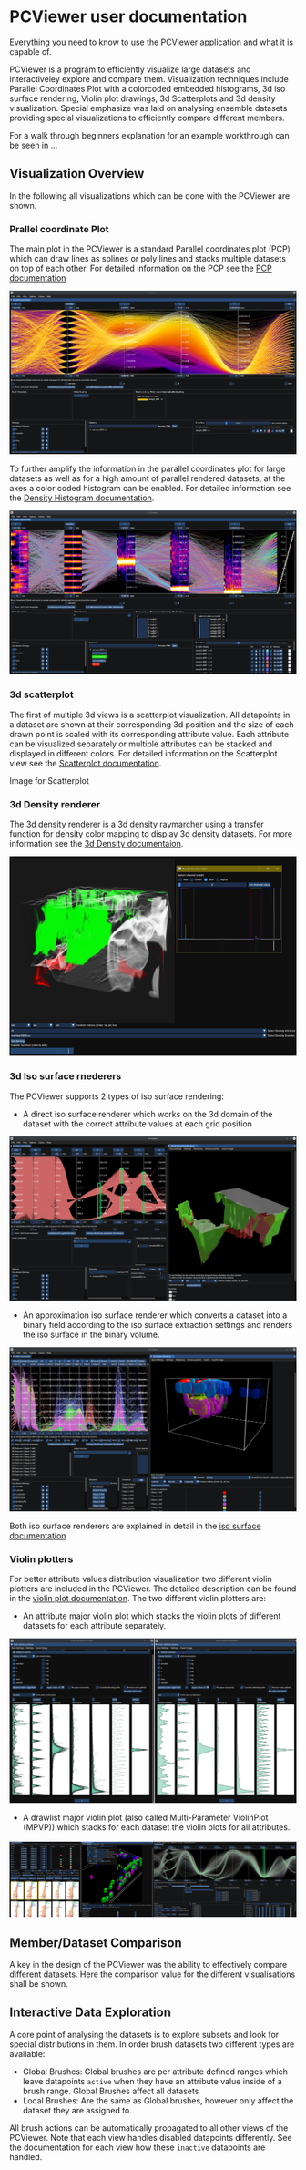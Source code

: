 # PCViewer user documentation

Everything you need to know to use the PCViewer application and what it is capable of.

PCViewer is a program to efficiently visualize large datasets and interactiveley explore and compare them. Visualization techniques include Parallel Coordinates Plot with a colorcoded embedded histograms, 3d iso surface rendering, Violin plot drawings, 3d Scatterplots and 3d density visualization. Special emphasize was laid on analysing ensemble datasets providing special visualizations to efficiently compare different members.

For a walk through beginners explanation for an example workthrough can be seen in ...

## Visualization Overview
In the following all visualizations which can be done with the PCViewer are shown.
### Prallel coordinate Plot
The main plot in the PCViewer is a standard Parallel coordinates plot (PCP) which can draw lines as splines or poly lines and stacks multiple datasets on top of each other. For detailed information on the PCP see the [PCP documentation](pcp.md)

![pcp_priority](images/pcp_priority.png)

To further amplify the information in the parallel coordinates plot for large datasets as well as for a high amount of parallel rendered datasets, at the axes a color coded histogram can be enabled. For detailed information see the [Density Histogram documentation](pcp.md#histogram).

![pcp_density](images/pcp_wideHistogram.png)

### 3d scatterplot
The first of multiple 3d views is a scatterplot visualization. All datapoints in a dataset are shown at their corresponding 3d position and the size of each drawn point is scaled with its corresponding attribute value. Each attribute can be visualized separately or multiple attributes can be stacked and displayed in different colors. For detailed information on the Scatterplot view see the [Scatterplot documentation](scatterplot.md).

Image for Scatterplot

### 3d Density renderer
The 3d density renderer is a 3d density raymarcher using a transfer function for density color mapping to display 3d density datasets. For more information see the [3d Density documentaion](density.md).

![density_transfer](images/density_transfer.png)

### 3d Iso surface rnederers
The PCViewer supports 2 types of iso surface rendering:
* A direct iso surface renderer which works on the 3d domain of the dataset with the correct attribute values at each grid position

![pcp_direct_iso](images/pcp_direct_iso.png)

* An approximation iso surface renderer which converts a dataset into a binary field according to the iso surface extraction settings and renders the iso surface in the binary volume.

![pcp_brush_iso](images/pcp_brush_iso.png)

Both iso surface renderers are explained in detail in the [iso surface documentation](ios.md)

### Violin plotters
For better attribute values distribution visualization two different violin plotters are included in the PCViewer. The detailed description can be found in the [violin plot documentation](violin.md).
The two different violin plotters are:
* An attribute major violin plot which stacks the violin plots of different datasets for each attribute separately.

![violin attribute major](images/violin_att_stacked_summed.png)

* A drawlist major violin plot (also called Multi-Parameter ViolinPlot (MPVP)) which stacks for each dataset the violin plots for all attributes.

![voilin drawlist major](images/violin_drawlist.png)


## Member/Dataset Comparison
A key in the design of the PCViewer was the ability to effectively compare different datasets. Here the comparison value for the different visualisations shall be shown.


## Interactive Data Exploration
A core point of analysing the datasets is to explore subsets and look for special distributions in them. In order brush datasets two different types are available:
* Global Brushes: Global brushes are per attribute defined ranges which leave datapoints `active` when they have an attribute value inside of a brush range. Global Brushes affect all datasets
* Local Brushes: Are the same as Global brushes, however only affect the dataset they are assigned to.

All brush actions can be automatically propagated to all other views of the PCViewer. Note that each view handles disabled datapoints differently. See the documentation for each view how these `inactive` datapoints are handled.
